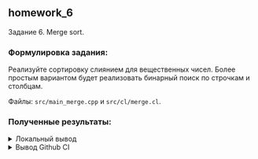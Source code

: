 ## homework_6

Задание 6. Merge sort.

### Формулировка задания:

Реализуйте сортировку слиянием для вещественных чисел. Более простым вариантом будет реализовать бинарный поиск по строчкам и столбцам.

Файлы: ```src/main_merge.cpp``` и ```src/cl/merge.cl```.

### Полученные результаты:

<details><summary>Локальный вывод</summary><p>
<pre>
OpenCL devices:
  Device #0: CPU. Intel(R) Core(TM) i5-7300HQ CPU @ 2.50GHz. Intel(R) Corporation. Total memory: 15710 Mb
  Device #1: GPU. NVIDIA GeForce GTX 1050. Total memory: 4040 Mb
Using device #1: GPU. NVIDIA GeForce GTX 1050. Total memory: 4040 Mb
Data generated for n=33554432!
CPU: 17.3418+-0.0598856 s
CPU: 1.90292 millions/s
GPU: 0.34465+-0.000124925 s
GPU: 95.7493 millions/s

Process finished with exit code 0
</pre>
</p></details>

<details><summary>Вывод Github CI</summary><p>
<pre>
 OpenCL devices:
  Device #0: CPU. Intel(R) Xeon(R) CPU E5-2673 v4 @ 2.30GHz. Intel(R) Corporation. Total memory: 6932 Mb
Using device #0: CPU. Intel(R) Xeon(R) CPU E5-2673 v4 @ 2.30GHz. Intel(R) Corporation. Total memory: 6932 Mb
Data generated for n=33554432!
CPU: 3.73361+-0.00673308 s
CPU: 8.83864 millions/s
GPU: 13.7182+-0.0478896 s
GPU: 2.40556 millions/s
</pre>
</p></details>
